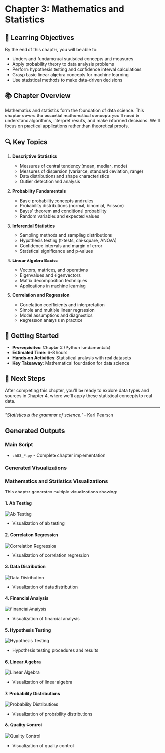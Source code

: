 # Chapter 3: Mathematics and Statistics

## 🎯 Learning Objectives

By the end of this chapter, you will be able to:

- Understand fundamental statistical concepts and measures
- Apply probability theory to data analysis problems
- Perform hypothesis testing and confidence interval calculations
- Grasp basic linear algebra concepts for machine learning
- Use statistical methods to make data-driven decisions

## 📚 Chapter Overview

Mathematics and statistics form the foundation of data science. This chapter covers the essential mathematical concepts you'll need to understand algorithms, interpret results, and make informed decisions. We'll focus on practical applications rather than theoretical proofs.

## 🔍 Key Topics

1. **Descriptive Statistics**

   - Measures of central tendency (mean, median, mode)
   - Measures of dispersion (variance, standard deviation, range)
   - Data distributions and shape characteristics
   - Outlier detection and analysis

2. **Probability Fundamentals**

   - Basic probability concepts and rules
   - Probability distributions (normal, binomial, Poisson)
   - Bayes' theorem and conditional probability
   - Random variables and expected values

3. **Inferential Statistics**

   - Sampling methods and sampling distributions
   - Hypothesis testing (t-tests, chi-square, ANOVA)
   - Confidence intervals and margin of error
   - Statistical significance and p-values

4. **Linear Algebra Basics**

   - Vectors, matrices, and operations
   - Eigenvalues and eigenvectors
   - Matrix decomposition techniques
   - Applications in machine learning

5. **Correlation and Regression**
   - Correlation coefficients and interpretation
   - Simple and multiple linear regression
   - Model assumptions and diagnostics
   - Regression analysis in practice

## 🚀 Getting Started

- **Prerequisites**: Chapter 2 (Python fundamentals)
- **Estimated Time**: 6-8 hours
- **Hands-on Activities**: Statistical analysis with real datasets
- **Key Takeaway**: Mathematical foundation for data science

## 📖 Next Steps

After completing this chapter, you'll be ready to explore data types and sources in Chapter 4, where we'll apply these statistical concepts to real data.

---

_"Statistics is the grammar of science."_ - Karl Pearson

## Generated Outputs

### Main Script
- `ch03_*.py` - Complete chapter implementation

### Generated Visualizations

### Mathematics and Statistics Visualizations

This chapter generates multiple visualizations showing:

#### 1. Ab Testing

![Ab Testing](ab_testing.png)

- Visualization of ab testing

#### 2. Correlation Regression

![Correlation Regression](correlation_regression.png)

- Visualization of correlation regression

#### 3. Data Distribution

![Data Distribution](data_distribution.png)

- Visualization of data distribution

#### 4. Financial Analysis

![Financial Analysis](financial_analysis.png)

- Visualization of financial analysis

#### 5. Hypothesis Testing

![Hypothesis Testing](hypothesis_testing.png)

- Hypothesis testing procedures and results

#### 6. Linear Algebra

![Linear Algebra](linear_algebra.png)

- Visualization of linear algebra

#### 7. Probability Distributions

![Probability Distributions](probability_distributions.png)

- Visualization of probability distributions

#### 8. Quality Control

![Quality Control](quality_control.png)

- Visualization of quality control


